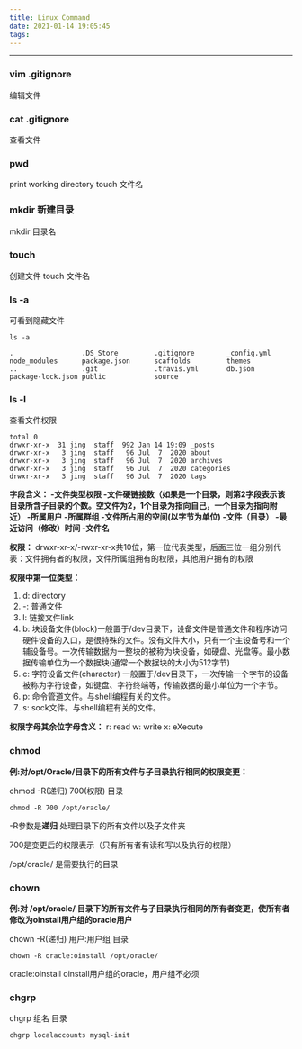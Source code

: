 ```yaml
---
title: Linux Command
date: 2021-01-14 19:05:45
tags:
---
```


---------
### vim .gitignore
编辑文件

### cat .gitignore
查看文件

### pwd
print working directory
touch 文件名

### mkdir 新建目录
mkdir 目录名

### touch
创建文件 
touch 文件名

### ls -a
可看到隐藏文件

```
ls -a

.                 .DS_Store         .gitignore        _config.yml       node_modules      package.json      scaffolds         themes
..                .git              .travis.yml       db.json           package-lock.json public            source
```

### ls -l

查看文件权限



```
total 0
drwxr-xr-x  31 jing  staff  992 Jan 14 19:09 _posts
drwxr-xr-x   3 jing  staff   96 Jul  7  2020 about
drwxr-xr-x   3 jing  staff   96 Jul  7  2020 archives
drwxr-xr-x   3 jing  staff   96 Jul  7  2020 categories
drwxr-xr-x   3 jing  staff   96 Jul  7  2020 tags

```
**字段含义：
-文件类型权限
-文件硬链接数（如果是一个目录，则第2字段表示该目录所含子目录的个数。空文件为2，1个目录为指向自己，一个目录为指向附近）
-所属用户
-所属群组
-文件所占用的空间(以字节为单位)
-文件（目录）
-最近访问（修改）时间
-文件名**

**权限：**
drwxr-xr-x/-rwxr-xr-x共10位，第一位代表类型，后面三位一组分别代表：文件拥有者的权限，文件所属组拥有的权限，其他用户拥有的权限

**权限中第一位类型：**

1. d: directory
2. -: 普通文件
3. l: 链接文件link
4. b: 块设备文件(block)一般置于/dev目录下，设备文件是普通文件和程序访问硬件设备的入口，是很特殊的文件。没有文件大小，只有一个主设备号和一个辅设备号。一次传输数据为一整块的被称为块设备，如硬盘、光盘等。最小数据传输单位为一个数据块(通常一个数据块的大小为512字节)
5. c: 字符设备文件(character) 一般置于/dev目录下，一次传输一个字节的设备被称为字符设备，如键盘、字符终端等，传输数据的最小单位为一个字节。
6. p: 命令管道文件。与shell编程有关的文件。
7. s: sock文件。与shell编程有关的文件。


**权限字母其余位字母含义：**
r: read
w: write
x: eXecute

### chmod
**例:对/opt/Oracle/目录下的所有文件与子目录执行相同的权限变更：**

chmod -R(递归) 700(权限) 目录

```
chmod -R 700 /opt/oracle/
```

-R参数是**递归** 处理目录下的所有文件以及子文件夹

700是变更后的权限表示（只有所有者有读和写以及执行的权限）

/opt/oracle/ 是需要执行的目录
### chown
**例:对 /opt/oracle/  目录下的所有文件与子目录执行相同的所有者变更，使所有者修改为oinstall用户组的oracle用户**

chown -R(递归) 用户:用户组 目录

```
chown -R oracle:oinstall /opt/oracle/
```

oracle:oinstall oinstall用户组的oracle，用户组不必须

### chgrp 

chgrp 组名 目录

```
chgrp localaccounts mysql-init
```



